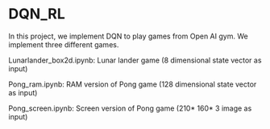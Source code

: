 # DQN_RL
In this project, we implement DQN to play games from Open AI gym. We implement three different games. 

Lunarlander_box2d.ipynb: Lunar lander game (8 dimensional state vector as input)

Pong_ram.ipynb: RAM version of Pong game (128 dimensional state vector as input)

Pong_screen.ipynb: Screen version of Pong game (210* 160* 3 image as input)
